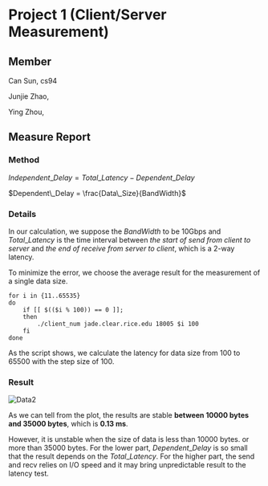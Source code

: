 # Project 1 (Client/Server Measurement)

## Member

Can Sun, cs94

Junjie Zhao, 

Ying Zhou, 

## Measure Report

### Method

$Independent\_Delay = Total\_Latency - Dependent\_Delay$

$Dependent\_Delay = \frac{Data\_Size}{BandWidth}$

### Details

In our calculation, we suppose the $BandWidth$ to be 10Gbps and $Total\_Latency$ is the time interval between *the start of send from client to server* and *the end of receive from server to client*, which is a 2-way latency.

To minimize the error, we choose the average result for the measurement of a single data size.

```shell
for i in {11..65535}
do
    if [[ $(($i % 100)) == 0 ]];
    then
        ./client_num jade.clear.rice.edu 18005 $i 100
    fi
done
```

As the script shows, we calculate the latency for data size from 100 to 65500 with the step size of 100.

### Result

![Data2](/Users/cansun/Documents/GR_2sem/556_NW/556Network_Project1/556_Project1/reportMarkdown/Data2.png)

As we can tell from the plot, the results are stable **between 10000 bytes and 35000 bytes**, which is **0.13 ms**.

However, it is unstable when the size of data is less than 10000 bytes. or more than 35000 bytes. For the lower part, $Dependent\_Delay$ is so small that the result depends on the $Total\_Latency$. For the higher part, the send and recv relies on I/O speed and it may bring unpredictable result to the latency test.

